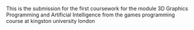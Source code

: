 This is the submission for the first coursework for the module 3D Graphics Programming and Artificial Intelligence from the games programming course at kingston university london
